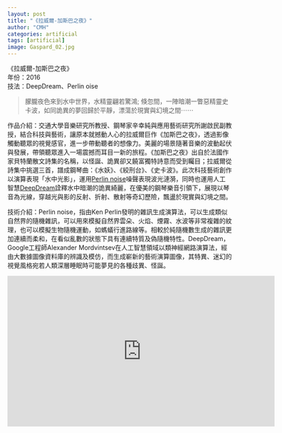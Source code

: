 ```yaml
---
layout: post
title: "《拉威爾-加斯巴之夜》"
author: "CMH"
categories: artificial
tags: [artificial]
image: Gaspard_02.jpg
---
```


《拉威爾-加斯巴之夜》  
年份：2016  
技法：DeepDream、Perlin oise  
  
> 朦朧夜色來到水中世界，水精靈翩若驚鴻; 倏忽間，一陣暗潮一瞥惡精靈史卡波，如同詭異的夢回歸於平靜，漂蕩於現實與幻境之間⋯⋯

作品介紹：交通大學音樂研究所教授、鋼琴家辛幸純與應用藝術研究所謝啟民副教授，結合科技與藝術，讓原本就撼動人心的拉威爾巨作《加斯巴之夜》，透過影像觸動聽眾的視覺感官，進一步帶動聽者的想像力。美麗的場景隨著音樂的波動起伏與發展，帶領聽眾進入一場震撼而耳目一新的旅程。《加斯巴之夜》出自於法國作家貝特蘭散文詩集的名稱，以怪誕、詭異卻又饒富獨特詩意而受到矚目；拉威爾從詩集中挑選三首，譜成鋼琴曲：《水妖》、《絞刑台》、《史卡波》。此次科技藝術創作以演算表現「水中光影」，運用[Perlin noise](#1)噪聲表現波光漣漪，同時也運用人工智慧[DeepDream](#2)詮釋水中暗潮的詭異綺麗，在優美的鋼琴樂音引領下，展現以琴音為光線，穿越光與影的反射、折射、散射等奇幻歷險，飄盪於現實與幻境之間。

技術介紹：Perlin noise，指由Ken Perlin發明的雜訊生成演算法，可以生成類似自然界的隨機雜訊，可以用來模擬自然界雲朵、火焰、煙霧、水波等非常複雜的紋理，也可以模擬生物隨機運動，如螞蟻行進路線等。相較於純隨機數生成的雜訊更加連續而柔和，在看似亂數的狀態下具有連續特質及偽隨機特性。DeepDream，Google工程師Alexander Mordvintsev在人工智慧領域以類神經網路演算法，經由大數據圖像資料庫的辨識及模仿，而生成嶄新的藝術演算圖像，其特異、迷幻的視覺風格宛若人類深層睡眠時可能夢見的各種歧異、怪誕。

       
<!-- Modified from https://github.com/nathancy/jekyll-embed-video -->
<div class="iframe-container">
    <iframe
        width="600" height="338"
        src="https://www.youtube.com/embed/i07PEt7zZhI"
        frameborder="0"
        allow="accelerometer; autoplay; encrypted-media; gyroscope; picture-in-picture"
        allowfullscreen>
    </iframe>
</div>
